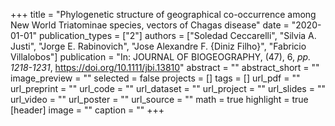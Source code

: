 +++
title = "Phylogenetic structure of geographical co-occurrence among New World Triatominae species, vectors of Chagas disease"
date = "2020-01-01"
publication_types = ["2"]
authors = ["Soledad Ceccarelli", "Silvia A. Justi", "Jorge E. Rabinovich", "Jose Alexandre F. {Diniz Filho}", "Fabricio Villalobos"]
publication = "In: JOURNAL OF BIOGEOGRAPHY, (47), 6, _pp. 1218-1231_, https://doi.org/10.1111/jbi.13810"
abstract = ""
abstract_short = ""
image_preview = ""
selected = false
projects = []
tags = []
url_pdf = ""
url_preprint = ""
url_code = ""
url_dataset = ""
url_project = ""
url_slides = ""
url_video = ""
url_poster = ""
url_source = ""
math = true
highlight = true
[header]
image = ""
caption = ""
+++
